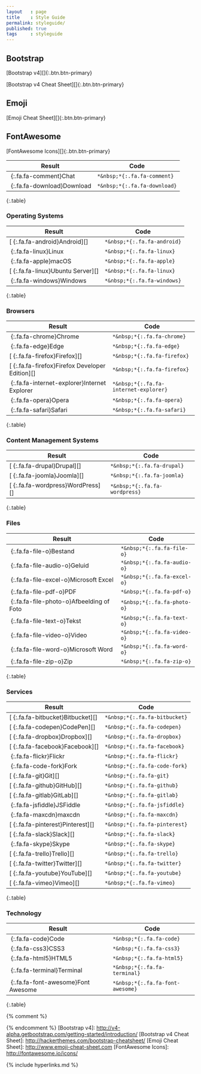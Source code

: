 ```yaml
---
layout   : page
title    : Style Guide
permalink: styleguide/
published: true
tags     : styleguide
---
```


Bootstrap
---------

[Bootstrap v4][]{:.btn.btn-primary}

[Bootstrap v4 Cheat Sheet][]{:.btn.btn-primary}

Emoji
-----

[Emoji Cheat Sheet][]{:.btn.btn-primary}

FontAwesome
-----------

[FontAwesome Icons][]{:.btn.btn-primary}

| Result                                                 | Code                                  |
|--------------------------------------------------------|---------------------------------------|
| *&nbsp;*{:.fa.fa-comment}Chat                          | `*&nbsp;*{:.fa.fa-comment}`           |
| *&nbsp;*{:.fa.fa-download}Download                     | `*&nbsp;*{:.fa.fa-download}`          |
{:.table}

### Operating Systems

| Result                                                 | Code                                  |
|--------------------------------------------------------|---------------------------------------|
| [*&nbsp;*{:.fa.fa-android}Android][]                   | `*&nbsp;*{:.fa.fa-android}`           |
| *&nbsp;*{:.fa.fa-linux}Linux                           | `*&nbsp;*{:.fa.fa-linux}`             |
| *&nbsp;*{:.fa.fa-apple}macOS                           | `*&nbsp;*{:.fa.fa-apple}`             |
| [*&nbsp;*{:.fa.fa-linux}Ubuntu Server][]               | `*&nbsp;*{:.fa.fa-linux}`             |
| *&nbsp;*{:.fa.fa-windows}Windows                       | `*&nbsp;*{:.fa.fa-windows}`           |
{:.table}

### Browsers

| Result                                                 | Code                                  |
|--------------------------------------------------------|---------------------------------------|
| *&nbsp;*{:.fa.fa-chrome}Chrome                         | `*&nbsp;*{:.fa.fa-chrome}`            |
| *&nbsp;*{:.fa.fa-edge}Edge                             | `*&nbsp;*{:.fa.fa-edge}`              |
| [*&nbsp;*{:.fa.fa-firefox}Firefox][]                   | `*&nbsp;*{:.fa.fa-firefox}`           |
| [*&nbsp;*{:.fa.fa-firefox}Firefox Developer Edition][] | `*&nbsp;*{:.fa.fa-firefox}`           |
| *&nbsp;*{:.fa.fa-internet-explorer}Internet Explorer   | `*&nbsp;*{:.fa.fa-internet-explorer}` |
| *&nbsp;*{:.fa.fa-opera}Opera                           | `*&nbsp;*{:.fa.fa-opera}`             |
| *&nbsp;*{:.fa.fa-safari}Safari                         | `*&nbsp;*{:.fa.fa-safari}`            |
{:.table}

### Content Management Systems

| Result                                                 | Code                                  |
|--------------------------------------------------------|---------------------------------------|
| [*&nbsp;*{:.fa.fa-drupal}Drupal][]                     | `*&nbsp;*{:.fa.fa-drupal}`            |
| [*&nbsp;*{:.fa.fa-joomla}Joomla][]                     | `*&nbsp;*{:.fa.fa-joomla}`            |
| [*&nbsp;*{:.fa.fa-wordpress}WordPress][]               | `*&nbsp;*{:.fa.fa-wordpress}`         |
{:.table}

### Files

| Result                                                 | Code                                  |
|--------------------------------------------------------|---------------------------------------|
| *&nbsp;*{:.fa.fa-file-o}Bestand                        | `*&nbsp;*{:.fa.fa-file-o}`            |
| *&nbsp;*{:.fa.fa-file-audio-o}Geluid                   | `*&nbsp;*{:.fa.fa-audio-o}`           |
| *&nbsp;*{:.fa.fa-file-excel-o}Microsoft Excel          | `*&nbsp;*{:.fa.fa-excel-o}`           |
| *&nbsp;*{:.fa.fa-file-pdf-o}PDF                        | `*&nbsp;*{:.fa.fa-pdf-o}`             |
| *&nbsp;*{:.fa.fa-file-photo-o}Afbeelding of Foto       | `*&nbsp;*{:.fa.fa-photo-o}`           |
| *&nbsp;*{:.fa.fa-file-text-o}Tekst                     | `*&nbsp;*{:.fa.fa-text-o}`            |
| *&nbsp;*{:.fa.fa-file-video-o}Video                    | `*&nbsp;*{:.fa.fa-video-o}`           |
| *&nbsp;*{:.fa.fa-file-word-o}Microsoft Word            | `*&nbsp;*{:.fa.fa-word-o}`            |
| *&nbsp;*{:.fa.fa-file-zip-o}Zip                        | `*&nbsp;*{:.fa.fa-zip-o}`             |
{:.table}

### Services

| Result                                                 | Code                                  |
|--------------------------------------------------------|---------------------------------------|
| [*&nbsp;*{:.fa.fa-bitbucket}Bitbucket][]               | `*&nbsp;*{:.fa.fa-bitbucket}`         |
| [*&nbsp;*{:.fa.fa-codepen}CodePen][]                   | `*&nbsp;*{:.fa.fa-codepen}`           |
| [*&nbsp;*{:.fa.fa-dropbox}Dropbox][]                   | `*&nbsp;*{:.fa.fa-dropbox}`           |
| [*&nbsp;*{:.fa.fa-facebook}Facebook][]                 | `*&nbsp;*{:.fa.fa-facebook}`          |
| *&nbsp;*{:.fa.fa-flickr}Flickr                         | `*&nbsp;*{:.fa.fa-flickr}`            |
| *&nbsp;*{:.fa.fa-code-fork}Fork                        | `*&nbsp;*{:.fa.fa-code-fork}`         |
| [*&nbsp;*{:.fa.fa-git}Git][]                           | `*&nbsp;*{:.fa.fa-git}`               |
| [*&nbsp;*{:.fa.fa-github}GitHub][]                     | `*&nbsp;*{:.fa.fa-github}`            |
| [*&nbsp;*{:.fa.fa-gitlab}GitLab][]                     | `*&nbsp;*{:.fa.fa-gitlab}`            |
| *&nbsp;*{:.fa.fa-jsfiddle}JSFiddle                     | `*&nbsp;*{:.fa.fa-jsfiddle}`          |
| *&nbsp;*{:.fa.fa-maxcdn}maxcdn                         | `*&nbsp;*{:.fa.fa-maxcdn}`            |
| [*&nbsp;*{:.fa.fa-pinterest}Pinterest][]               | `*&nbsp;*{:.fa.fa-pinterest}`         |
| [*&nbsp;*{:.fa.fa-slack}Slack][]                       | `*&nbsp;*{:.fa.fa-slack}`             |
| *&nbsp;*{:.fa.fa-skype}Skype                           | `*&nbsp;*{:.fa.fa-skype}`             |
| [*&nbsp;*{:.fa.fa-trello}Trello][]                     | `*&nbsp;*{:.fa.fa-trello}`            |
| [*&nbsp;*{:.fa.fa-twitter}Twitter][]                   | `*&nbsp;*{:.fa.fa-twitter}`           |
| [*&nbsp;*{:.fa.fa-youtube}YouTube][]                   | `*&nbsp;*{:.fa.fa-youtube}`           |
| [*&nbsp;*{:.fa.fa-vimeo}Vimeo][]                       | `*&nbsp;*{:.fa.fa-vimeo}`             |
{:.table}

### Technology

| Result                                                 | Code                                  |
|--------------------------------------------------------|---------------------------------------|
| *&nbsp;*{:.fa.fa-code}Code                             | `*&nbsp;*{:.fa.fa-code}`              |
| *&nbsp;*{:.fa.fa-css3}CSS3                             | `*&nbsp;*{:.fa.fa-css3}`              |
| *&nbsp;*{:.fa.fa-html5}HTML5                           | `*&nbsp;*{:.fa.fa-html5}`             |
| *&nbsp;*{:.fa.fa-terminal}Terminal                     | `*&nbsp;*{:.fa.fa-terminal}`          |
| *&nbsp;*{:.fa.fa-font-awesome}Font Awesome             | `*&nbsp;*{:.fa.fa-font-awesome}`      |
{:.table}


{% comment %}
<!-- ⚓ Hyperlinks -->
{% endcomment %}
[Bootstrap v4]:             http://v4-alpha.getbootstrap.com/getting-started/introduction/
[Bootstrap v4 Cheat Sheet]: http://hackerthemes.com/bootstrap-cheatsheet/
[Emoji Cheat Sheet]:        http://www.emoji-cheat-sheet.com
[FontAwesome Icons]:        http://fontawesome.io/icons/

{% include hyperlinks.md %}